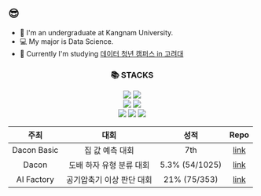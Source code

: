## 😎
<!--
**ksun0401/ksun0401** is a ✨ _special_ ✨ repository because its `README.md` (this file) appears on your GitHub profile.
-->
- 🔭 I'm an undergraduate at Kangnam University.
- :computer: My major is Data Science.
- :page_with_curl: Currently I'm studying [데이터 청년 캠퍼스 in 고려대](https://dataonair.or.kr/bigjob/)

<div align=center><h3>📚 STACKS</h3></div>
<div align=center> 
  <img src="https://img.shields.io/badge/python-3776AB?style=for-the-badge&logo=python&logoColor=white"> 
  <img src="https://img.shields.io/badge/R-276DC3?style=for-the-badge&logo=python&logoColor=white"> 
  <br>
  <img src="https://img.shields.io/badge/jupyter-F37626?style=for-the-badge&logo=jupyter&logoColor=white"> 
  <img src="https://img.shields.io/badge/vsc-007ACC?style=for-the-badge&logo=visualstudiocode&logoColor=white">
  <br>
  <img src="https://img.shields.io/badge/pytorch-EE4C2C?style=for-the-badge&logo=pytorch&logoColor=white"> 
  <img src="https://img.shields.io/badge/numpy-013243?style=for-the-badge&logo=numpy&logoColor=white">
  <img src="https://img.shields.io/badge/pandas-150458?style=for-the-badge&logo=pandas&logoColor=white">
</div>

|주최|대회|성적|Repo|
|:---:|:---:|:---:|:---:|
|Dacon Basic|집 값 예측 대회|7th|[link](https://github.com/ksun0401/AI_Competition/blob/main/Dacon/%EC%A7%91%20%EA%B0%92%20%EC%98%88%EC%B8%A1(Basic)/(Private_7%E1%84%83%E1%85%B3%E1%86%BC)_House_price_pred%20.ipynb)
|Dacon|도배 하자 유형 분류 대회|5.3% (54/1025)|[link](https://github.com/ksun0401/AI_Competition/tree/main/Dacon/%EB%8F%84%EB%B0%B0%ED%95%98%EC%9E%90%20%EB%B6%84%EB%A5%98)|
|AI Factory|공기압축기 이상 판단 대회|21% (75/353)|[link](https://github.com/ksun0401/AI_Competition/tree/main/Air_press)
